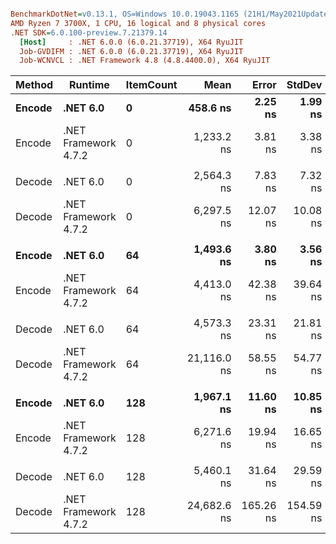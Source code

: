 ``` ini

BenchmarkDotNet=v0.13.1, OS=Windows 10.0.19043.1165 (21H1/May2021Update)
AMD Ryzen 7 3700X, 1 CPU, 16 logical and 8 physical cores
.NET SDK=6.0.100-preview.7.21379.14
  [Host]     : .NET 6.0.0 (6.0.21.37719), X64 RyuJIT
  Job-GVDIFM : .NET 6.0.0 (6.0.21.37719), X64 RyuJIT
  Job-WCNVCL : .NET Framework 4.8 (4.8.4400.0), X64 RyuJIT


```
| Method |              Runtime | ItemCount |        Mean |     Error |    StdDev |        Ratio | RatioSD |  Gen 0 |  Gen 1 | Allocated |
|------- |--------------------- |---------- |------------:|----------:|----------:|-------------:|--------:|-------:|-------:|----------:|
| **Encode** |             **.NET 6.0** |         **0** |    **458.6 ns** |   **2.25 ns** |   **1.99 ns** | **2.69x faster** |   **0.01x** | **0.0048** |      **-** |      **40 B** |
| Encode | .NET Framework 4.7.2 |         0 |  1,233.2 ns |   3.81 ns |   3.38 ns |     baseline |         | 0.0057 |      - |      40 B |
|        |                      |           |             |           |           |              |         |        |        |           |
| Decode |             .NET 6.0 |         0 |  2,564.3 ns |   7.83 ns |   7.32 ns | 2.46x faster |   0.01x | 0.0648 |      - |     560 B |
| Decode | .NET Framework 4.7.2 |         0 |  6,297.5 ns |  12.07 ns |  10.08 ns |     baseline |         | 0.0839 |      - |     562 B |
|        |                      |           |             |           |           |              |         |        |        |           |
| **Encode** |             **.NET 6.0** |        **64** |  **1,493.6 ns** |   **3.80 ns** |   **3.56 ns** | **2.95x faster** |   **0.03x** | **0.0038** |      **-** |      **40 B** |
| Encode | .NET Framework 4.7.2 |        64 |  4,413.0 ns |  42.38 ns |  39.64 ns |     baseline |         |      - |      - |      40 B |
|        |                      |           |             |           |           |              |         |        |        |           |
| Decode |             .NET 6.0 |        64 |  4,573.3 ns |  23.31 ns |  21.81 ns | 4.62x faster |   0.03x | 0.8621 | 0.0153 |   7,248 B |
| Decode | .NET Framework 4.7.2 |        64 | 21,116.0 ns |  58.55 ns |  54.77 ns |     baseline |         | 1.1292 |      - |   7,269 B |
|        |                      |           |             |           |           |              |         |        |        |           |
| **Encode** |             **.NET 6.0** |       **128** |  **1,967.1 ns** |  **11.60 ns** |  **10.85 ns** | **3.19x faster** |   **0.02x** | **0.0038** |      **-** |      **40 B** |
| Encode | .NET Framework 4.7.2 |       128 |  6,271.6 ns |  19.94 ns |  16.65 ns |     baseline |         |      - |      - |      40 B |
|        |                      |           |             |           |           |              |         |        |        |           |
| Decode |             .NET 6.0 |       128 |  5,460.1 ns |  31.64 ns |  29.59 ns | 4.52x faster |   0.03x | 1.0834 | 0.0305 |   9,112 B |
| Decode | .NET Framework 4.7.2 |       128 | 24,682.6 ns | 165.26 ns | 154.59 ns |     baseline |         | 1.4343 | 0.0305 |   9,139 B |
